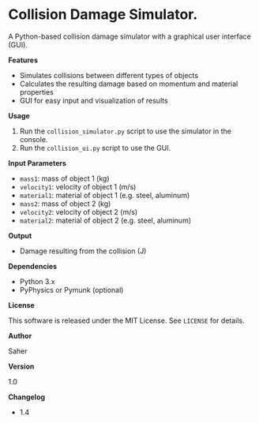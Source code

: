 
# Collision Damage Simulator.

A Python-based collision damage simulator with a graphical user interface (GUI).

**Features**

- Simulates collisions between different types of objects
- Calculates the resulting damage based on momentum and material properties
- GUI for easy input and visualization of results

**Usage**

1. Run the `collision_simulator.py` script to use the simulator in the console.
2. Run the `collision_ui.py` script to use the GUI.

**Input Parameters**

- `mass1`: mass of object 1 (kg)
- `velocity1`: velocity of object 1 (m/s)
- `material1`: material of object 1 (e.g. steel, aluminum)
- `mass2`: mass of object 2 (kg)
- `velocity2`: velocity of object 2 (m/s)
- `material2`: material of object 2 (e.g. steel, aluminum)

**Output**

- Damage resulting from the collision (J)

**Dependencies**

- Python 3.x
- PyPhysics or Pymunk (optional)

**License**

This software is released under the MIT License. See `LICENSE` for details.

**Author**

Saher

**Version**

1.0

**Changelog**

- 1.4
